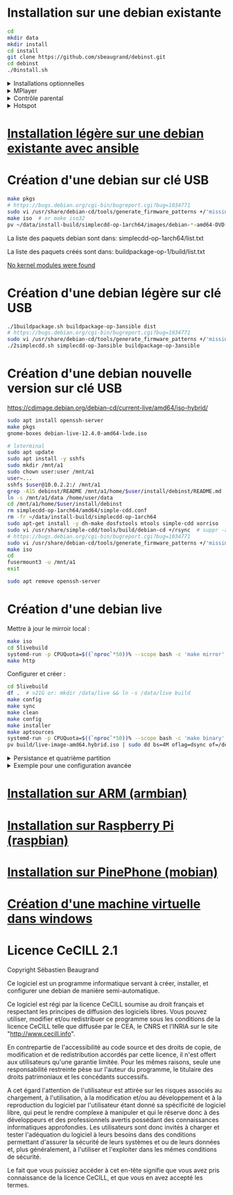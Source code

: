 # Installation sur une debian existante
```sh
cd
mkdir data
mkdir install
cd install
git clone https://github.com/sbeaugrand/debinst.git
cd debinst
./0install.sh
```
<details>
  <summary>Installations optionnelles</summary>

  ```
  ./0install.sh hardware/install-op-pc-...
  ./0install.sh install-op-/install-op-...
  ```
</details>
<details>
  <summary>MPlayer</summary>

  ```
  systemd-run -p CPUQuota=$((`nproc`*50))% --scope bash -c './0install.sh install-op-/install-op-mplayer.sh'
  ```
</details>
<details>
  <summary>Contrôle parental</summary>

  ```
  ./0install.sh install-op-/install-op-parental-control.sh
  ./0install.sh install-op-/install-op-parental-control2.sh
  ```
</details>
<details>
  <summary>Hotspot</summary>

  ```
  ./0install.sh hardware/install-op-hotspot.sh
  ```
</details>

# [Installation légère sur une debian existante avec ansible](cicd/hosts/localhost/README.md#Installation)

# Création d'une debian sur clé USB
```sh
make pkgs
# https://bugs.debian.org/cgi-bin/bugreport.cgi?bug=1034771
sudo vi /usr/share/debian-cd/tools/generate_firmware_patterns +/'missing metadata file'  # comment 2 lignes
make iso  # or make iso32
pv ~/data/install-build/simplecdd-op-1arch64/images/debian-*-amd64-DVD-1.iso | sudo dd bs=4M oflag=dsync of=/dev/sdc
```
La liste des paquets debian sont dans: simplecdd-op-1arch64/list.txt

La liste des paquets créés sont dans: buildpackage-op-1/build/list.txt

[No kernel modules were found](doc/no-kernel-modules-were-found.md)

# Création d'une debian légère sur clé USB
```sh
./1buildpackage.sh buildpackage-op-3ansible dist
# https://bugs.debian.org/cgi-bin/bugreport.cgi?bug=1034771
sudo vi /usr/share/debian-cd/tools/generate_firmware_patterns +/'missing metadata file'  # comment 2 lignes
./2simplecdd.sh simplecdd-op-3ansible buildpackage-op-3ansible
```

# Création d'une debian nouvelle version sur clé USB
https://cdimage.debian.org/debian-cd/current-live/amd64/iso-hybrid/
```sh
sudo apt install openssh-server
make pkgs
gnome-boxes debian-live-12.4.0-amd64-lxde.iso
```
```sh
# lxterminal
sudo apt update
sudo apt install -y sshfs
sudo mkdir /mnt/a1
sudo chown user:user /mnt/a1
user=...
sshfs $user@10.0.2.2:/ /mnt/a1
grep -A15 debinst/README /mnt/a1/home/$user/install/debinst/README.md
ln -s /mnt/a1/data /home/user/data
cd /mnt/a1/home/$user/install/debinst
rm simplecdd-op-1arch64/amd64/simple-cdd.conf
rm -fr ~/data/install-build/simplecdd-op-1arch64
sudo apt-get install -y dh-make dosfstools mtools simple-cdd xorriso
sudo vi /usr/share/simple-cdd/tools/build/debian-cd +/rsync  # suppr -a
# https://bugs.debian.org/cgi-bin/bugreport.cgi?bug=1034771
sudo vi /usr/share/debian-cd/tools/generate_firmware_patterns +/'missing metadata file'  # comment 2 lines
make iso
cd
fusermount3 -u /mnt/a1
exit
```
```sh
sudo apt remove openssh-server
```

# Création d'une debian live
Mettre à jour le mirroir local :
```sh
make iso
cd 5livebuild
systemd-run -p CPUQuota=$((`nproc`*50))% --scope bash -c 'make mirror'
make http
```
Configurer et créer :
```sh
cd 5livebuild
df .  # >21G or: mkdir /data/live && ln -s /data/live build
make config
make sync
make clean
make config
make installer
make aptsources
systemd-run -p CPUQuota=$((`nproc`*50))% --scope bash -c 'make binary'
pv build/live-image-amd64.hybrid.iso | sudo dd bs=4M oflag=dsync of=/dev/sdb
```

<details>
  <summary>Persistance et quatrième partition</summary>

  ```
  /sbin/fdisk /dev/sdb
  n
  p
  3
  16777216  # echo " 8 GB" | awk '{ print $1 * 1024 * 2048 }'
  67108863  # echo "32 GB" | awk '{ print $1 * 1024 * 2048 }' | awk '{ print $0 - 1 }'
  n
  p
  67108864  # echo "32 GB" | awk '{ print $1 * 1024 * 2048 }'
  134217727 # echo "64 GB" | awk '{ print $1 * 1024 * 2048 }' | awk '{ print $0 - 1 }'
  w
  ```
  ```sh
  /sbin/mkfs.ext2 /dev/sdb3
  /sbin/mkfs.ext2 /dev/sdb4
  /sbin/e2label /dev/sdb3 persistence
  mount /mnt/b3
  echo "/ union" >/mnt/b3/persistence.conf
  umount /mnt/b3
  ```
</details>

<details>
  <summary>Exemple pour une configuration avancée</summary>

  ```sh
  ln -s autostart-pc-b1 autostart-pr-symlink
  ln -s user-config-pc-b1.mk user-config-pr-symlink.mk
  ```
</details>

# [Installation sur ARM (armbian)](armbian/README.md)

# [Installation sur Raspberry Pi (raspbian)](raspbian/README.md)

# [Installation sur PinePhone (mobian)](mobian/README.md)

# [Création d'une machine virtuelle dans windows](3packer/README.md)

# Licence CeCILL 2.1

Copyright Sébastien Beaugrand

Ce logiciel est un programme informatique servant à créer, installer, et
configurer une debian de manière semi-automatique.

Ce logiciel est régi par la licence CeCILL soumise au droit français et
respectant les principes de diffusion des logiciels libres. Vous pouvez
utiliser, modifier et/ou redistribuer ce programme sous les conditions
de la licence CeCILL telle que diffusée par le CEA, le CNRS et l'INRIA
sur le site "http://www.cecill.info".

En contrepartie de l'accessibilité au code source et des droits de copie,
de modification et de redistribution accordés par cette licence, il n'est
offert aux utilisateurs qu'une garantie limitée.  Pour les mêmes raisons,
seule une responsabilité restreinte pèse sur l'auteur du programme,  le
titulaire des droits patrimoniaux et les concédants successifs.

A cet égard  l'attention de l'utilisateur est attirée sur les risques
associés au chargement,  à l'utilisation,  à la modification et/ou au
développement et à la reproduction du logiciel par l'utilisateur étant
donné sa spécificité de logiciel libre, qui peut le rendre complexe à
manipuler et qui le réserve donc à des développeurs et des professionnels
avertis possédant  des  connaissances  informatiques approfondies.  Les
utilisateurs sont donc invités à charger  et  tester  l'adéquation  du
logiciel à leurs besoins dans des conditions permettant d'assurer la
sécurité de leurs systèmes et ou de leurs données et, plus généralement,
à l'utiliser et l'exploiter dans les mêmes conditions de sécurité.

Le fait que vous puissiez accéder à cet en-tête signifie que vous avez
pris connaissance de la licence CeCILL, et que vous en avez accepté les
termes.
